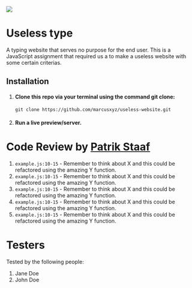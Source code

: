 <img src="https://media.giphy.com/media/Jgseef7j4vEfV4L9Ii/giphy.gif">

# Useless type

A typing website that serves no purpose for the end user. This is a JavaScript assignment that required us a to make a useless website with some certain criterias.

## Installation

1. #### Clone this repo via your terminal using the command git clone:

    ```
    git clone https://github.com/marcusxyz/useless-website.git
    ```

2. #### Run a live preview/server.

# Code Review by [Patrik Staaf](https://github.com/patrikstaaf)

1. `example.js:10-15` - Remember to think about X and this could be refactored using the amazing Y function.
1. `example.js:10-15` - Remember to think about X and this could be refactored using the amazing Y function.
1. `example.js:10-15` - Remember to think about X and this could be refactored using the amazing Y function.
1. `example.js:10-15` - Remember to think about X and this could be refactored using the amazing Y function.
1. `example.js:10-15` - Remember to think about X and this could be refactored using the amazing Y function.

# Testers

Tested by the following people:

1. Jane Doe
2. John Doe
